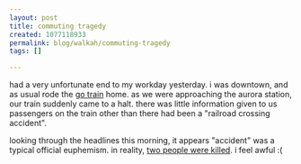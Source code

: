 ```yaml
--- 
layout: post
title: commuting tragedy
created: 1077118933
permalink: blog/walkah/commuting-tragedy
tags: []

---
```

<p>had a very unfortunate end to my workday yesterday. i was downtown, and as usual rode the <a href="http://www.gotransit.com/">go train</a> home.  as we were approaching the aurora station, our train suddenly came to a halt. there was little information given to us passengers on the train other than there had been a "railroad crossing accident".</p>

<p>looking through the headlines this morning, it appears "accident" was a typical official euphemism. in reality, <a href="http://www.thestar.ca/NASApp/cs/ContentServer?pagename=thestar/Layout/Article_Type1&amp;call_pageid=971358637177&amp;c=Article&amp;cid=1077059708152">two people were killed</a>. i feel awful :(</p>
